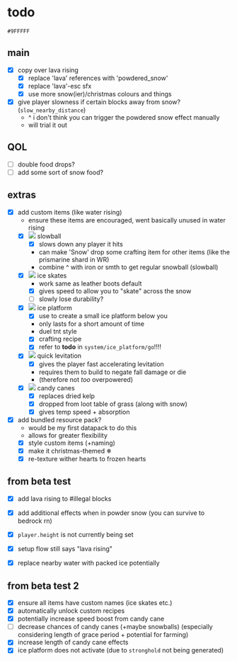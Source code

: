 # todo

```
#9FFFFF
```

## main
- [x] copy over lava rising
  - [x] replace 'lava' references with 'powdered_snow'
  - [x] replace 'lava'-esc sfx
  - [x] use more snow(ier)/christmas colours and things

- [x] give player slowness if certain blocks away from snow? (`slow_nearby_distance`)
  - ^ i don't think you can trigger the powdered snow effect manually
  - will trial it out

## QOL
- [ ] double food drops?
- [ ] add some sort of snow food?

## extras
- [x] add custom items (like water rising)
  - ensure these items are encouraged, went basically unused in water rising
  - [x] ![](https://res.plexion.dev/minecraft/item/snowball.png) slowball
    - [x] slows down any player it hits
    - can make 'Snow' drop some crafting item for other items (like the prismarine shard in WR)
    - combine ^ with iron or smth to get regular snowball (slowball)
  - [x] ![](https://res.plexion.dev/minecraft/item/iron_boots.png) ice skates
    - work same as leather boots default
    - [x] gives speed to allow you to "skate" across the snow
    - [ ] slowly lose durability?
  - [x] ![](https://res.plexion.dev/minecraft/item/ice.png) ice platform
    - [x] use to create a small ice platform below you
    - only lasts for a short amount of time
    - duel tnt style
    - [x] crafting recipe
    - [x] refer to **todo** in `system/ice_platform/go`!!!!
  - [x] ![](https://res.plexion.dev/minecraft/item/splash_potion.png) quick levitation
    - [x] gives the player fast accelerating levitation
    - requires them to build to negate fall damage or die
    - (therefore not *too* overpowered)
  - [x] ![](https://res.plexion.dev/minecraft/item/stick.png) candy canes
    - [x] replaces dried kelp
    - [x] dropped from loot table of grass (along with snow)
    - [x] gives temp speed + absorption

- [x] add bundled resource pack?
  - would be my first datapack to do this
  - allows for greater flexibility
  - [x] style custom items (+naming)
  - [x] make it christmas-themed ❄
  - [x] re-texture wither hearts to frozen hearts

## from beta test
- [x] add lava rising to #illegal blocks
- [x] add additional effects when in powder snow (you can survive to bedrock rn)
- [x] `player.height` is not currently being set
- [x] setup flow still says "lava rising"

- [x] replace nearby water with packed ice potentially

## from beta test 2
- [x] ensure all items have custom names (ice skates etc.)
- [x] automatically unlock custom recipes
- [x] potentially increase speed boost from candy cane
- [ ] decrease chances of candy canes (+maybe snowballs) (especially considering length of grace period + potential for farming)
- [x] increase length of candy cane effects
- [x] ice platform does not activate (due to `stronghold` not being generated)